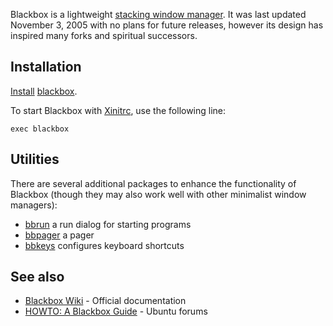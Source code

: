 Blackbox is a lightweight [stacking window manager](/index.php/Window_managers#Stacking_window_managers "Window managers"). It was last updated November 3, 2005 with no plans for future releases, however its design has inspired many forks and spiritual successors.

## Installation

[Install](/index.php/Install "Install") [blackbox](https://www.archlinux.org/packages/?name=blackbox).

To start Blackbox with [Xinitrc](/index.php/Xinitrc "Xinitrc"), use the following line:

```
exec blackbox

```

## Utilities

There are several additional packages to enhance the functionality of Blackbox (though they may also work well with other minimalist window managers):

*   [bbrun](https://www.archlinux.org/packages/?name=bbrun) a run dialog for starting programs
*   [bbpager](https://www.archlinux.org/packages/?name=bbpager) a pager
*   [bbkeys](https://aur.archlinux.org/packages/bbkeys/) configures keyboard shortcuts

## See also

*   [Blackbox Wiki](http://blackboxwm.sourceforge.net/) - Official documentation
*   [HOWTO: A Blackbox Guide](http://ubuntuforums.org/showthread.php?t=125084) - Ubuntu forums